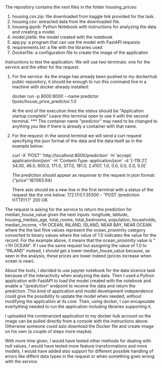 The repository contains the next files in the folder housing_prices:
1. housing.csv.zip: file downloaded from kaggle link provided for the task.
2. housing.csv: extracted data from the downloaded file.
3. housing.ipynb: Python Notebook with instructions for analyzing the data and creating a model.
4. model.joblib: the model created with the notebook
5. app.py: a program that can use the model with FastAPI requests
6. requirements.txt: a file with the libraries used
7. Dockerfile: a configuration file to create the image of the application

Instructions to test the application.
We will use two terminals: one for the service and the other for the request.
1. For the service: As the image has already been pushed to my dockerhub public repository,
   it should be enough to run this command line in a machine with docker already installed:

   docker run -p 8000:8000 --name predictor fjsoto/house_price_predictor:1.0
   
   At the end of the execution lines the status should be "Application startup complete"
   Leave this terminal open to use it with the second terminal.
   *** The container name "predictor" may need to be changed to anything you like if there is already a container with that name.
   
3. For the request: In the seond terminal we will send a curl request specifying the json format of the data and the data itself
   as in the example below:
   
   curl -X 'POST' 'http://localhost:8000/prediction' -H 'accept: applicaiontion/json' -H 'Content-Type: application/json' -d '[-118.27, 34.00, 46.0, 600.0, 171.0, 377.0, 181.0, 2.4107, 1.0, 0.0, 0.0, 0.0, 0.0]'
   
   The prediction should appear as response to the request in json format:
   {"price":187063.94}
   
   There aslo should be a new line in the first terminal with a status of the request like the one below:
   172.17.0.1:35300 - "POST /prediction HTTP/1.1" 200 OK

The request is asking for the service to return the prediction for median_house_value given the next inputs:
longitude, latitude, housing_median_age, total_rooms, total_bedrooms, population, households, median_income, <1H OCEAN, INLAND, ISLAND, NEAR BAY, NEAR OCEAN
where the the last filve values represent the ocean_proximity category converted to binary values where the value of 1.0 indicates the value for the record.
For the example above, it means that the ocean_proximity value is "<1H OCEAN". If I use the same request but assigning the value of 1.0 to "INLAND"
instead, I should get a lower median_house_value because, as seen in the analysis, these prices are lower indeed (prices increase when ocean is near).

About the tools, I decided to use jupyter notebook for the data sicence task because of the interactivity when analyzing the data.
Then I used a Python application with FastAPI to load the model created with the notebook and enable a "/prediction" endpoint to receive the data and return the prediction.
This kind of application and model development independence could give the possibility to update the model when needed, without modifying the application at its core.
Then, using docker, I can encapsulate evertything needed to run the application including libraries supporting it.

I uploaded the contenarized application to my docker hub account so the image can be pulled directly from a console with the instructions above.
Otherwise someone could aslo download the Docker file and create image on his own (a couple of steps more maybe).

With more time given, I would have tested other methods for dealing with null values, I would have tested more feature transformations and more models,
I would have added also support for different possible handling of errors like diffent data types in the request or when something goes wrong with the service.

